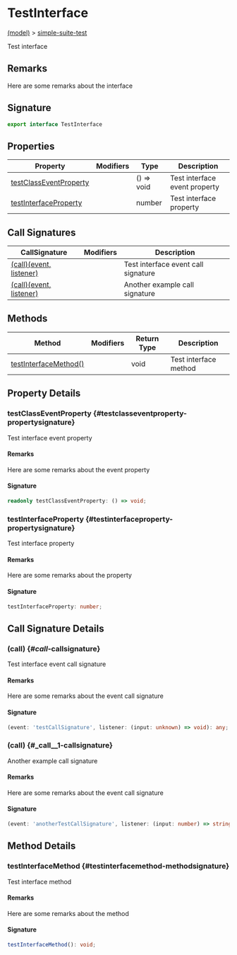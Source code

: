 
# TestInterface

[(model)](./index) &gt; [simple-suite-test](./simple-suite-test)

Test interface

## Remarks

Here are some remarks about the interface

## Signature

```typescript
export interface TestInterface 
```

## Properties

|  Property | Modifiers | Type | Description |
|  --- | --- | --- | --- |
|  [testClassEventProperty](./simple-suite-test/testinterface-interface#testclasseventproperty-propertysignature) |  | () =&gt; void | Test interface event property |
|  [testInterfaceProperty](./simple-suite-test/testinterface-interface#testinterfaceproperty-propertysignature) |  | number | Test interface property |

## Call Signatures

|  CallSignature | Modifiers | Description |
|  --- | --- | --- |
|  [(call)(event, listener)](./simple-suite-test/testinterface-interface#_call_-callsignature) |  | Test interface event call signature |
|  [(call)(event, listener)](./simple-suite-test/testinterface-interface#_call__1-callsignature) |  | Another example call signature |

## Methods

|  Method | Modifiers | Return Type | Description |
|  --- | --- | --- | --- |
|  [testInterfaceMethod()](./simple-suite-test/testinterface-interface#testinterfacemethod-methodsignature) |  | void | Test interface method |

## Property Details

### testClassEventProperty {#testclasseventproperty-propertysignature}

Test interface event property

#### Remarks

Here are some remarks about the event property

#### Signature

```typescript
readonly testClassEventProperty: () => void;
```

### testInterfaceProperty {#testinterfaceproperty-propertysignature}

Test interface property

#### Remarks

Here are some remarks about the property

#### Signature

```typescript
testInterfaceProperty: number;
```

## Call Signature Details

### (call) {#_call_-callsignature}

Test interface event call signature

#### Remarks

Here are some remarks about the event call signature

#### Signature

```typescript
(event: 'testCallSignature', listener: (input: unknown) => void): any;
```

### (call) {#_call__1-callsignature}

Another example call signature

#### Remarks

Here are some remarks about the event call signature

#### Signature

```typescript
(event: 'anotherTestCallSignature', listener: (input: number) => string): number;
```

## Method Details

### testInterfaceMethod {#testinterfacemethod-methodsignature}

Test interface method

#### Remarks

Here are some remarks about the method

#### Signature

```typescript
testInterfaceMethod(): void;
```
